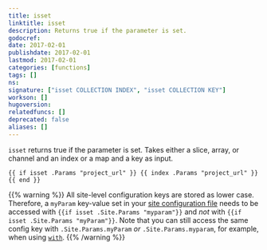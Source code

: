 ```yaml
---
title: isset
linktitle: isset
description: Returns true if the parameter is set.
godocref:
date: 2017-02-01
publishdate: 2017-02-01
lastmod: 2017-02-01
categories: [functions]
tags: []
ns:
signature: ["isset COLLECTION INDEX", "isset COLLECTION KEY"]
workson: []
hugoversion:
relatedfuncs: []
deprecated: false
aliases: []
---
```


`isset` returns true if the parameter is set. Takes either a slice, array, or channel and an index or a map and a key as input.

```
{{ if isset .Params "project_url" }} {{ index .Params "project_url" }}{{ end }}
```

{{% warning %}}
All site-level configuration keys are stored as lower case. Therefore, a `myParam` key-value set in your [site configuration file](/getting-started/configuration/) needs to be accessed with `{{if isset .Site.Params "myparam"}}` and *not* with `{{if isset .Site.Params "myParam"}}`. Note that you can still access the same config key with `.Site.Params.myParam` *or* `.Site.Params.myparam`, for example, when using [`with`](/functions/with).
{{% /warning %}}

